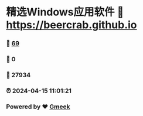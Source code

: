 # 精选Windows应用软件 :link: https://beercrab.github.io 
### :page_facing_up: [69](https://beercrab.github.io/tag.html) 
### :speech_balloon: 0 
### :hibiscus: 27934 
### :alarm_clock: 2024-04-15 11:01:21 
### Powered by :heart: [Gmeek](https://github.com/Meekdai/Gmeek)
